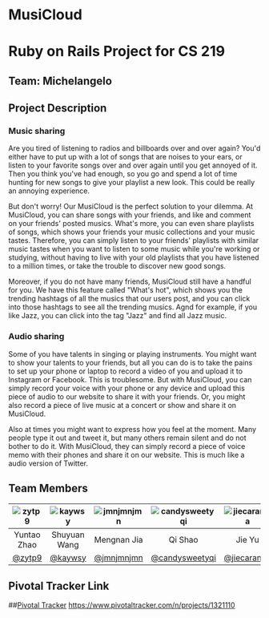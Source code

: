 # MusiCloud
Ruby on Rails Project for CS 219
=======
## Team: Michelangelo

## Project Description

### Music sharing

Are you tired of listening to radios and billboards over and over again? You'd either have to put up with a lot of songs that are noises to your ears, or listen to your favorite songs over and over again until you get annoyed of it. Then you think you've had enough, so you go and spend a lot of time hunting for new songs to give your playlist a new look. This could be really an annoying experience.

But don't worry! Our MusiCloud is the perfect solution to your dilemma. At MusiCloud, you can share songs with your friends, and like and comment on your friends' posted musics. What's more, you can even share playlists of songs, which shows your friends your music collections and your music tastes. Therefore, you can simply listen to your friends' playlists with similar music tastes when you want to listen to some music while you're working or studying, without having to live with your old playlists that you have listened to a million times, or take the trouble to discover new good songs.

Moreover, if you do not have many friends, MusiCloud still have a handful for you. We have this feature called "What's hot", which shows you the trending hashtags of all the musics that our users post, and you can click into those hashtags to see all the trending musics. Agnd for example, if you like Jazz, you can click into the tag "Jazz" and find all Jazz music.

### Audio sharing

Some of you have talents in singing or playing instruments. You might want to show your talents to your friends, but all you can do is to take the pains to set up your phone or laptop to record a video of you and upload it to Instagram or Facebook. This is troublesome. But with MusiCloud, you can simply record your voice with your phone or any device and upload this piece of audio to our website to share it with your friends. Or, you might also record a piece of live music at a concert or show and share it on MusiCloud.

Also at times you might want to express how you feel at the moment. Many people type it out and tweet it, but many others remain silent and do not bother to do it. With MusiCloud, they can simply record a piece of voice memo with their phones and share it on our website. This is much like a audio version of Twitter.



## Team Members

| ![zytp9](https://media.licdn.com/mpr/mpr/shrink_200_200/p/6/005/083/26c/08e7c30.jpg) | ![kaywsy](https://media.licdn.com/mpr/mpr/shrinknp_200_200/AAEAAQAAAAAAAABqAAAAJDk5YzhkNzQwLTY2MWUtNDBiNC1iYWE4LTA5YTQ3NjkwNDZlNw.jpg) | ![jmnjmnjmn](https://media.licdn.com/mpr/mpr/shrink_200_200/p/7/005/098/35e/35aa40e.jpg) | ![candysweetyqi](https://media.licdn.com/mpr/mpr/shrink_200_200/AAEAAQAAAAAAAAEfAAAAJGIxZmI5NTI1LTZhMDgtNDE3Mi04MzNhLTFiMzI1OTk2MDAzMA.jpg) | ![jiecaranda](https://media.licdn.com/mpr/mpr/shrink_200_200/p/6/005/0ae/18a/236cf1b.jpg)
| :------------: | :------------: | :------------: | :------------: | :------------: | 
| Yuntao Zhao | Shuyuan Wang | Mengnan Jia | Qi Shao | Jie Yu
| [@zytp9](https://github.com/zytp9) | [@kaywsy](https://github.com/kaywsy) | [@jmnjmnjmn](https://github.com/jmnjmnjmn) | [@candysweetyqi](https://github.com/candysweetyqi) | [@jiecaranda](https://github.com/jiecaranda)

## Pivotal Tracker Link
##<a href="https://www.pivotaltracker.com/n/projects/1321110">Pivotal Tracker</a>
https://www.pivotaltracker.com/n/projects/1321110
